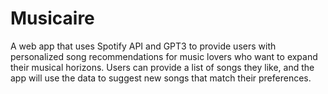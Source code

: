 # Musicaire

A web app that uses Spotify API and GPT3 to provide users with personalized song recommendations for music lovers who want to expand their musical horizons. Users can provide a list of songs they like, and the app will use the data to suggest new songs that match their preferences.
